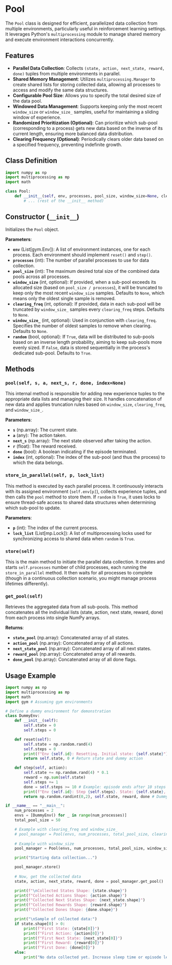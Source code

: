 # Pool

The `Pool` class is designed for efficient, parallelized data collection from multiple environments, particularly useful in reinforcement learning settings. It leverages Python's `multiprocessing` module to manage shared memory and execute environment interactions concurrently.

## Features

- **Parallel Data Collection**: Collects `(state, action, next_state, reward, done)` tuples from multiple environments in parallel.
- **Shared Memory Management**: Utilizes `multiprocessing.Manager` to create shared lists for storing collected data, allowing all processes to access and modify the same data structures.
- **Configurable Pool Size**: Allows you to specify the total desired size of the data pool.
- **Windowed Data Management**: Supports keeping only the most recent `window_size` or `window_size_` samples, useful for maintaining a sliding window of experience.
- **Randomized Prioritization (Optional)**: Can prioritize which sub-pool (corresponding to a process) gets new data based on the inverse of its current length, ensuring more balanced data distribution.
- **Clearing Frequency (Optional)**: Periodically clears older data based on a specified frequency, preventing indefinite growth.

## Class Definition

```python
import numpy as np
import multiprocessing as mp
import math

class Pool:
    def __init__(self, env, processes, pool_size, window_size=None, clearing_freq=None, window_size_=None, random=True):
        # ... (rest of the __init__ method)
```

## Constructor (`__init__`)

Initializes the `Pool` object.

**Parameters**:

- **`env`** (List[gym.Env]): A list of environment instances, one for each process. Each environment should implement `reset()` and `step()`.
- **`processes`** (int): The number of parallel processes to use for data collection.
- **`pool_size`** (int): The maximum desired total size of the combined data pools across all processes.
- **`window_size`** (int, optional): If provided, when a sub-pool exceeds its allocated size (based on `pool_size / processes`), it will be truncated to keep only the most recent `window_size` samples. Defaults to `None`, which means only the oldest single sample is removed.
- **`clearing_freq`** (int, optional): If provided, data in each sub-pool will be truncated by `window_size_` samples every `clearing_freq` steps. Defaults to `None`.
- **`window_size_`** (int, optional): Used in conjunction with `clearing_freq`. Specifies the number of oldest samples to remove when clearing. Defaults to `None`.
- **`random`** (bool, optional): If `True`, data will be distributed to sub-pools based on an inverse length probability, aiming to keep sub-pools more evenly sized. If `False`, data is stored sequentially in the process's dedicated sub-pool. Defaults to `True`.

## Methods

### `pool(self, s, a, next_s, r, done, index=None)`

This internal method is responsible for adding new experience tuples to the appropriate data lists and managing their size. It handles concatenation of new data and applies truncation rules based on `window_size`, `clearing_freq`, and `window_size_`.

**Parameters**:

- **`s`** (np.array): The current state.
- **`a`** (any): The action taken.
- **`next_s`** (np.array): The next state observed after taking the action.
- **`r`** (float): The reward received.
- **`done`** (bool): A boolean indicating if the episode terminated.
- **`index`** (int, optional): The index of the sub-pool (and thus the process) to which the data belongs.

### `store_in_parallel(self, p, lock_list)`

This method is executed by each parallel process. It continuously interacts with its assigned environment (`self.env[p]`), collects experience tuples, and then calls the `pool` method to store them. If `random` is `True`, it uses locks to ensure thread-safe access to shared data structures when determining which sub-pool to update.

**Parameters**:

- **`p`** (int): The index of the current process.
- **`lock_list`** (List[mp.Lock]): A list of multiprocessing locks used for synchronizing access to shared data when `random` is `True`.

### `store(self)`

This is the main method to initiate the parallel data collection. It creates and starts `self.processes` number of child processes, each running the `store_in_parallel` method. It then waits for all processes to complete (though in a continuous collection scenario, you might manage process lifetimes differently).

### `get_pool(self)`

Retrieves the aggregated data from all sub-pools. This method concatenates all the individual lists (state, action, next state, reward, done) from each process into single NumPy arrays.

**Returns**:

- **`state_pool`** (np.array): Concatenated array of all states.
- **`action_pool`** (np.array): Concatenated array of all actions.
- **`next_state_pool`** (np.array): Concatenated array of all next states.
- **`reward_pool`** (np.array): Concatenated array of all rewards.
- **`done_pool`** (np.array): Concatenated array of all done flags.

## Usage Example

```python
import numpy as np
import multiprocessing as mp
import math
import gym # Assuming gym environments

# Define a dummy environment for demonstration
class DummyEnv:
    def __init__(self):
        self.state = 0
        self.steps = 0

    def reset(self):
        self.state = np.random.rand(4)
        self.steps = 0
        print(f"Env {self.id}: Resetting. Initial state: {self.state}")
        return self.state, 0 # Return state and dummy action

    def step(self, action):
        self.state += np.random.rand(4) * 0.1
        reward = np.sum(self.state)
        self.steps += 1
        done = self.steps >= 10 # Example: episode ends after 10 steps
        print(f"Env {self.id}: Step {self.steps}. State: {self.state}, Reward: {reward}, Done: {done}")
        return np.random.randint(0,2), self.state, reward, done # Dummy action, next_state, reward, done

if __name__ == "__main__":
    num_processes = 2
    envs = [DummyEnv() for _ in range(num_processes)]
    total_pool_size = 50

    # Example with clearing_freq and window_size_
    # pool_manager = Pool(envs, num_processes, total_pool_size, clearing_freq=5, window_size_=2, random=False)
    
    # Example with window_size
    pool_manager = Pool(envs, num_processes, total_pool_size, window_size=5, random=True)

    print("Starting data collection...")

    pool_manager.store()
    
    # Now, get the collected data
    state, action, next_state, reward, done = pool_manager.get_pool()

    print(f"\nCollected States Shape: {state.shape}")
    print(f"Collected Actions Shape: {action.shape}")
    print(f"Collected Next States Shape: {next_state.shape}")
    print(f"Collected Rewards Shape: {reward.shape}")
    print(f"Collected Dones Shape: {done.shape}")

    print("\nSample of collected data:")
    if state.shape[0] > 0:
        print(f"First State: {state[0]}")
        print(f"First Action: {action[0]}")
        print(f"First Next State: {next_state[0]}")
        print(f"First Reward: {reward[0]}")
        print(f"First Done: {done[0]}")
    else:
        print("No data collected yet. Increase sleep time or episode length in DummyEnv.")
```

